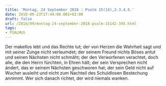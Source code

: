 ```yaml
---
title: 'Montag, 24 September 2018 : Psalm 15(14),2-3.4.5.'
date: 2018-09-23T17:44:00.001+02:00
draft: false
url: /2018/09/montag-24-september-2018-psalm-15142-345.html
tags: 
- PSALMUS
---
```


Der makellos lebt und das Rechte tut; der von Herzen die Wahrheit sagt und mit seiner Zunge nicht verleumdet; der seinem Freund nichts Böses antut und seinen Nächsten nicht schmäht; der den Verworfenen verachtet, doch alle, die den Herrn fürchten, in Ehren hält; der sein Versprechen nicht ändert, das er seinem Nächsten geschworen hat; der sein Geld nicht auf Wucher ausleiht und nicht zum Nachteil des Schuldlosen Bestechung annimmt. Wer sich danach richtet, der wird niemals wanken.